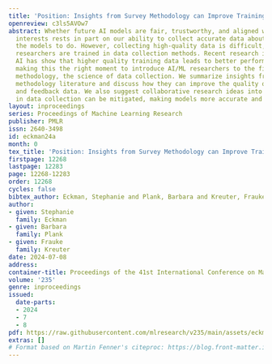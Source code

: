 ```yaml
---
title: 'Position: Insights from Survey Methodology can Improve Training Data'
openreview: c3ls5AVOw7
abstract: Whether future AI models are fair, trustworthy, and aligned with the public’s
  interests rests in part on our ability to collect accurate data about what we want
  the models to do. However, collecting high-quality data is difficult, and few AI/ML
  researchers are trained in data collection methods. Recent research in data-centric
  AI has show that higher quality training data leads to better performing models,
  making this the right moment to introduce AI/ML researchers to the field of survey
  methodology, the science of data collection. We summarize insights from the survey
  methodology literature and discuss how they can improve the quality of training
  and feedback data. We also suggest collaborative research ideas into how biases
  in data collection can be mitigated, making models more accurate and human-centric.
layout: inproceedings
series: Proceedings of Machine Learning Research
publisher: PMLR
issn: 2640-3498
id: eckman24a
month: 0
tex_title: 'Position: Insights from Survey Methodology can Improve Training Data'
firstpage: 12268
lastpage: 12283
page: 12268-12283
order: 12268
cycles: false
bibtex_author: Eckman, Stephanie and Plank, Barbara and Kreuter, Frauke
author:
- given: Stephanie
  family: Eckman
- given: Barbara
  family: Plank
- given: Frauke
  family: Kreuter
date: 2024-07-08
address:
container-title: Proceedings of the 41st International Conference on Machine Learning
volume: '235'
genre: inproceedings
issued:
  date-parts:
  - 2024
  - 7
  - 8
pdf: https://raw.githubusercontent.com/mlresearch/v235/main/assets/eckman24a/eckman24a.pdf
extras: []
# Format based on Martin Fenner's citeproc: https://blog.front-matter.io/posts/citeproc-yaml-for-bibliographies/
---
```


